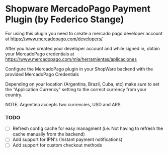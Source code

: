# Shopware MercadoPago Payment Plugin (by Federico Stange)

For using this plugin you need to create a mercado pago developer account at
https://www.mercadopago.com/developers/

After you have created your developer account and while signed in, obtain your 
MercadoPago credentials at https://www.mercadopago.com/mla/herramientas/aplicaciones

Configure the MercadoPago plugin in your ShopWare backend with the provided MercadoPago Credentials

Depending on your location (Argentina, Brazil, Cuba, etc) make *sure* to set the "Application Currency"
setting to the correct currency from your country.

NOTE: Argentina accepts two currencies, USD and ARS

### TODO

- [ ]	Refresh config cache for easy managment (i.e: Not having to refresh the cache manually from the backend)
- [ ]	Add support for IPN's (Instant payment notifications)
- [ ]	Add support for custom checkout methods 
